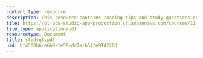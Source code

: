 ```yaml
---
content_type: resource
description: This resource contains reading tips and study questions on session 8.
file: https://ol-ocw-studio-app-production.s3.amazonaws.com/courses/11-201-gateway-planning-action-fall-2005/bf4500b6e6b0fe58dd7ab51fe914220d_studyq8.pdf
file_type: application/pdf
resourcetype: Document
title: studyq8.pdf
uid: bf4500b6-e6b0-fe58-dd7a-b51fe914220d
---
```

